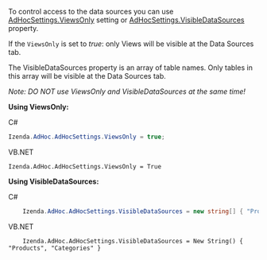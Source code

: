 To control access to the data sources you can use [AdHocSettings.ViewsOnly](http://www.izenda.com/Site/CodeSample/CodeSample.aspx?setting=ViewsOnly) setting or [AdHocSettings.VisibleDataSources](http://www.izenda.com/Site/CodeSample/CodeSample.aspx?setting=VisibleDataSources) property.

If the ``ViewsOnly`` is set to _true_: only Views will be visible at the Data Sources tab.

The VisibleDataSources property is an array of table names. Only tables in this array will be visible at the Data Sources tab.

_Note: DO NOT use ViewsOnly and VisibleDataSources at the same time!_

**Using ViewsOnly:**

C#
```csharp
Izenda.AdHoc.AdHocSettings.ViewsOnly = true;
```
VB.NET
```visualbasic
Izenda.AdHoc.AdHocSettings.ViewsOnly = True
```
**Using VisibleDataSources:**

C#
```csharp
    Izenda.AdHoc.AdHocSettings.VisibleDataSources = new string[] { "Products", "Categories" };
```
VB.NET
```visualbasic
    Izenda.AdHoc.AdHocSettings.VisibleDataSources = New String() { "Products", "Categories" }
```
